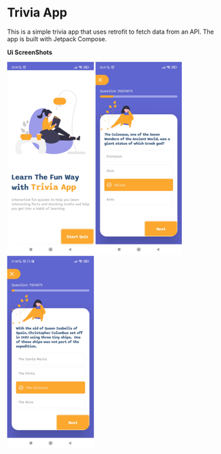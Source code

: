 # Trivia App
This is a simple trivia app that uses retrofit to fetch data from an API. The app is built with Jetpack Compose.

**Ui ScreenShots**

<img src="images/trivia1.jpg" width="40%">
<img src="images/trivia2.jpg" width="40%">
<img src="images/trivia3.jpg" width="40%">
